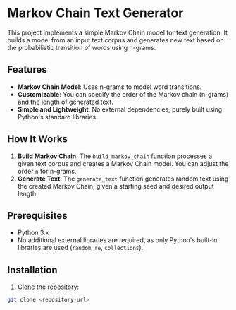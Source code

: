 # Markov Chain Text Generator

This project implements a simple Markov Chain model for text generation. It builds a model from an input text corpus and generates new text based on the probabilistic transition of words using n-grams.

## Features

- **Markov Chain Model**: Uses n-grams to model word transitions.
- **Customizable**: You can specify the order of the Markov chain (n-grams) and the length of generated text.
- **Simple and Lightweight**: No external dependencies, purely built using Python's standard libraries.

## How It Works

1. **Build Markov Chain**: The `build_markov_chain` function processes a given text corpus and creates a Markov Chain model. You can adjust the order `n` for n-grams.
2. **Generate Text**: The `generate_text` function generates random text using the created Markov Chain, given a starting seed and desired output length.

## Prerequisites

- Python 3.x
- No additional external libraries are required, as only Python's built-in libraries are used (`random`, `re`, `collections`).

## Installation

1. Clone the repository:

```bash
git clone <repository-url>
